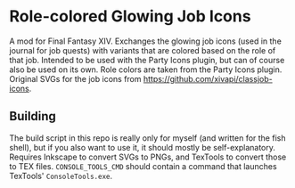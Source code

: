 # Role-colored Glowing Job Icons

A mod for Final Fantasy XIV. Exchanges the glowing job icons (used in the journal for job quests) with variants that are colored based on the role of that job. Intended to be used with the Party Icons plugin, but can of course also be used on its own. Role colors are taken from the Party Icons plugin. Original SVGs for the job icons from https://github.com/xivapi/classjob-icons.

## Building

The build script in this repo is really only for myself (and written for the fish shell), but if you also want to use it, it should mostly be self-explanatory. Requires Inkscape to convert SVGs to PNGs, and TexTools to convert those to TEX files. `CONSOLE_TOOLS_CMD` should contain a command that launches TexTools' `ConsoleTools.exe`.
